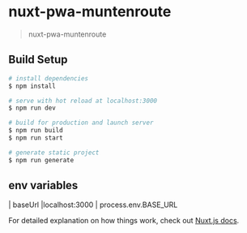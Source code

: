 # nuxt-pwa-muntenroute

> nuxt-pwa-muntenroute

## Build Setup

``` bash
# install dependencies
$ npm install

# serve with hot reload at localhost:3000
$ npm run dev

# build for production and launch server
$ npm run build
$ npm run start

# generate static project
$ npm run generate
```
## env variables
| baseUrl      |localhost:3000 | process.env.BASE_URL

For detailed explanation on how things work, check out [Nuxt.js docs](https://nuxtjs.org).
